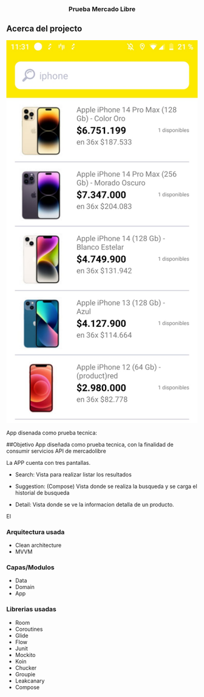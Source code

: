 <div id="top"></div>

<!-- PROJECT LOGO -->
<div align="center">
<h3 align="center">Prueba Mercado Libre</h3>
</div>


<!-- ABOUT THE PROJECT -->
## Acerca del projecto

[![Product Name Screen Shot][product-screenshot]]()

App disenada como prueba tecnica:

##Objetivo
App diseñada como prueba tecnica, con la finalidad de consumir servicios API de mercadolibre

La APP cuenta con tres pantallas.
* Search: 
Vista para realizar listar los resultados

* Suggestion: (Compose) 
Vista donde se realiza la busqueda y se carga el historial de busqueda

* Detail: 
Vista donde se ve la informacion detalla de un producto.


El 

### Arquitectura usada
* Clean architecture
* MVVM

### Capas/Modulos
* Data
* Domain
* App


### Librerias usadas
* Room
* Coroutines
* Glide
* Flow
* Junit
* Mockito
* Koin
* Chucker
* Groupie
* Leakcanary
* Compose

<!-- GETTING STARTED -->


<!-- IMAGES -->
[product-screenshot]: assets/images/screenshot_1.jpeg
[product-screenshot]: assets/images/screenshot_2.jpeg
[product-screenshot]: assets/images/screenshot_3.jpeg
[product-screenshot]: assets/images/screenshot_4.jpeg
[product-screenshot]: assets/images/screenshot_5.jpeg


